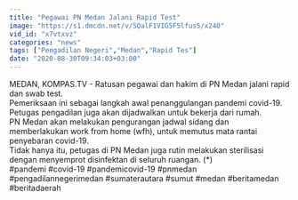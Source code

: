 ```yaml
---
title: "Pegawai PN Medan Jalani Rapid Test"
image: "https://s1.dmcdn.net/v/SQalF1VIG5F5lfus5/x240"
vid_id: "x7vtxvz"
categories: "news"
tags: ["Pengadilan Negeri","Medan","Rapid Tes"]
date: "2020-08-30T09:34:03+03:00"
---
```

MEDAN, KOMPAS.TV - Ratusan pegawai  dan hakim di PN Medan jalani rapid dan swab test.   <br>Pemeriksaan ini sebagai langkah awal penanggulangan pandemi covid-19.   <br>Petugas pengadilan juga akan dijadwalkan untuk bekerja dari rumah.   <br>PN Medan akan melakukan pengurangan jadwal sidang dan memberlakukan work from home (wfh), untuk memutus mata rantai penyebaran covid-19.   <br>Tidak hanya itu, petugas di PN Medan juga rutin melakukan sterilisasi dengan menyemprot disinfektan di seluruh ruangan. (*)   <br>#pandemi #covid-19 #pandemicovid-19 #pnmedan #pengadilannegerimedan #sumaterautara #sumut #medan #beritamedan #beritadaerah   <br>
